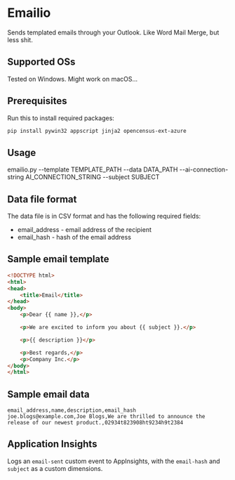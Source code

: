 # Emailio

Sends templated emails through your Outlook. Like Word Mail Merge, but less shit.

## Supported OSs

Tested on Windows. Might work on macOS...

## Prerequisites

Run this to install required packages:

```bash
pip install pywin32 appscript jinja2 opencensus-ext-azure
```

## Usage

emailio.py --template TEMPLATE_PATH --data DATA_PATH --ai-connection-string AI_CONNECTION_STRING --subject SUBJECT

## Data file format

The data file is in CSV format and has the following required fields:

* email_address - email address of the recipient
* email_hash - hash of the email address

## Sample email template

```html
<!DOCTYPE html>
<html>
<head>
    <title>Email</title>
</head>
<body>
    <p>Dear {{ name }},</p>

    <p>We are excited to inform you about {{ subject }}.</p>

    <p>{{ description }}</p>

    <p>Best regards,</p>
    <p>Company Inc.</p>
</body>
</html>
```
## Sample email data

```csv
email_address,name,description,email_hash
joe.blogs@example.com,Joe Blogs,We are thrilled to announce the release of our newest product.,02934t823908ht9234h9t2384
```

## Application Insights

Logs an `email-sent` custom event to AppInsights, with the `email-hash` and `subject` as a custom dimensions.
